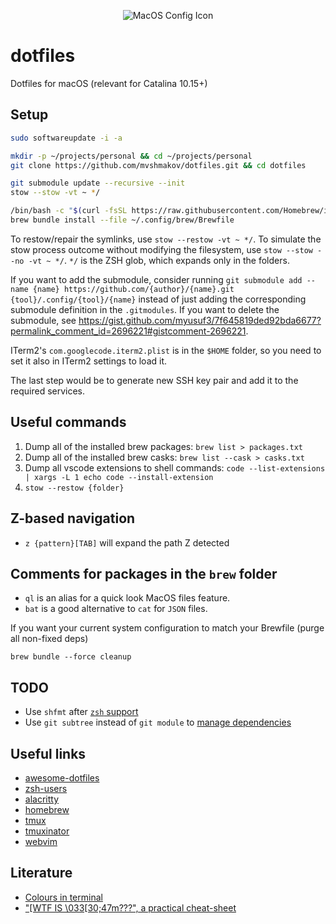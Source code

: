 <p align="center">
  <img src="https://www.alchemists.io/images/projects/mac_os-config/icon.png" alt="MacOS Config Icon"/>
</p>

# dotfiles

Dotfiles for macOS (relevant for Catalina 10.15+)

## Setup

```bash
sudo softwareupdate -i -a

mkdir -p ~/projects/personal && cd ~/projects/personal
git clone https://github.com/mvshmakov/dotfiles.git && cd dotfiles

git submodule update --recursive --init
stow --stow -vt ~ */

/bin/bash -c "$(curl -fsSL https://raw.githubusercontent.com/Homebrew/install/HEAD/install.sh)"
brew bundle install --file ~/.config/brew/Brewfile
```

To restow/repair the symlinks, use `stow --restow -vt ~ */`. To simulate the stow process outcome without modifying the filesystem, use `stow --stow --no -vt ~ */`. `*/` is the ZSH glob, which expands only in the folders.

If you want to add the submodule, consider running `git submodule add --name {name} https://github.com/{author}/{name}.git {tool}/.config/{tool}/{name}` instead of just adding the corresponding submodule definition in the `.gitmodules`. If you want to delete the submodule, see https://gist.github.com/myusuf3/7f645819ded92bda6677?permalink_comment_id=2696221#gistcomment-2696221.

ITerm2's `com.googlecode.iterm2.plist` is in the `$HOME` folder, so you need to set it also in ITerm2 settings to load it.

The last step would be to generate new SSH key pair and add it to the required services.

## Useful commands

1. Dump all of the installed brew packages: `brew list > packages.txt`
2. Dump all of the installed brew casks: `brew list --cask > casks.txt`
3. Dump all vscode extensions to shell commands: `code --list-extensions | xargs -L 1 echo code --install-extension`
4. `stow --restow {folder}`

## Z-based navigation

* `z {pattern}[TAB]` will expand the path Z detected

## Comments for packages in the `brew` folder

* `ql` is an alias for a quick look MacOS files feature.
* `bat` is a good alternative to `cat` for `JSON` files.

If you want your current system configuration to match your Brewfile (purge all non-fixed deps)

`brew bundle --force cleanup`

## TODO

* Use `shfmt` after [`zsh` support](https://github.com/mvdan/sh/issues/120)
* Use `git subtree` instead of `git module` to [manage dependencies](https://www.atlassian.com/git/tutorials/git-subtree)

## Useful links

* [awesome-dotfiles](https://github.com/webpro/awesome-dotfiles)
* [zsh-users](https://github.com/zsh-users)
* [alacritty](https://github.com/alacritty/alacritty)
* [homebrew](https://brew.sh)
* [tmux](https://github.com/tmux/tmux)
* [tmuxinator](https://github.com/tmuxinator/tmuxinator)
* [webvim](https://github.com/vim-dist/webvim)

## Literature

* [Colours in terminal](https://gist.github.com/XVilka/8346728#true-color-detection)
* ["\[WTF IS \033\[30;47m???", a practical cheat-sheet](https://gist.github.com/DNA/ebb9258089e9e1dfd08c58695b3cd6f1)
